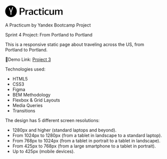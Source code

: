 ![](/images/logo.png)

 A Practicum by Yandex Bootcamp Project

Sprint 4 Project: From Portland to Portland

This is a responsive static page about traveling across the US, from Portland to Portland. 

:link:Demo Link: [Project 3](https://jmmoseley.github.io/web_project_3/)

Technologies used:
* HTML5
* CSS3 
* Figma
* BEM Methodology
* Flexbox & Grid Layouts
* Media Queries
* Transitions

The design has 5 different screen resolutions:
*	1280px and higher (standard laptops and beyond).
*	From 1024px to 1280px (from a tablet in landscape to a standard laptop).
*	From 768px to 1024px (from a tablet in portrait to a tablet in landscape).
*	From 425px to 768px (from a large smartphone to a tablet in portrait).
*	Up to 425px (mobile devices).


